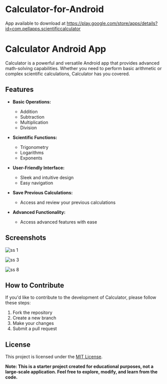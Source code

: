 # Calculator-for-Android
App available to download at https://play.google.com/store/apps/details?id=com.pellapps.scientificcalculator

# Calculator Android App

Calculator is a powerful and versatile Android app that provides advanced math-solving capabilities. Whether you need to perform basic arithmetic or complex scientific calculations, Calculator has you covered. 

## Features

- **Basic Operations:**
  - Addition
  - Subtraction
  - Multiplication
  - Division

- **Scientific Functions:**
  - Trigonometry
  - Logarithms
  - Exponents

- **User-Friendly Interface:**
  - Sleek and intuitive design
  - Easy navigation

- **Save Previous Calculations:**
  - Access and review your previous calculations

- **Advanced Functionality:**
  - Access advanced features with ease

## Screenshots

![ss 1](https://github.com/AKK711/Calculator-for-Android/assets/142080233/3ef8db95-c28f-4536-959e-bef2b02a1a58)

![ss 3](https://github.com/AKK711/Calculator-for-Android/assets/142080233/6686ea99-e790-4d72-9f99-709e0fb2508a)

![ss 8](https://github.com/AKK711/Calculator-for-Android/assets/142080233/170f6861-a475-4143-b49a-95a346e14e81)


## How to Contribute

If you'd like to contribute to the development of Calculator, please follow these steps:

1. Fork the repository
2. Create a new branch
3. Make your changes
4. Submit a pull request

## License

This project is licensed under the [MIT License](LICENSE.md).

**Note: This is a starter project created for educational purposes, not a large-scale application. Feel free to explore, modify, and learn from the code.**

